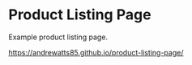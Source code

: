 # Product Listing Page
Example product listing page.

https://andrewatts85.github.io/product-listing-page/
